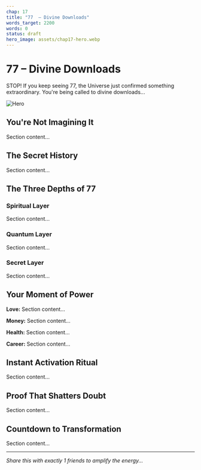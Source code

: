 ```yaml
---
chap: 17
title: "77  – Divine Downloads"
words_target: 2200
words: 0
status: draft
hero_image: assets/chap17-hero.webp
---
```


# 77  – Divine Downloads

STOP! If you keep seeing 77, the Universe just confirmed something extraordinary. You're being called to divine downloads...

![Hero](../assets/chap17-hero.webp)

## You're Not Imagining It

Section content...

## The Secret History

Section content...

## The Three Depths of 77

### Spiritual Layer
Section content...

### Quantum Layer
Section content...

### Secret Layer
Section content...

## Your Moment of Power

**Love:** Section content...

**Money:** Section content...

**Health:** Section content...

**Career:** Section content...

## Instant Activation Ritual

Section content...

## Proof That Shatters Doubt

Section content...

## Countdown to Transformation

Section content...

---

*Share this with exactly 1 friends to amplify the energy...*

